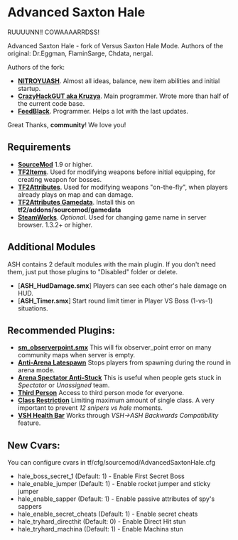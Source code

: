 # Advanced Saxton Hale
RUUUUNN!! COWAAAARRDSS!

Advanced Saxton Hale - fork of Versus Saxton Hale Mode. Authors of the original: Dr.Eggman, FlaminSarge, Chdata, nergal.

Authors of the fork:

- [**NITROYUASH**](http://steamcommunity.com/profiles/76561198045687452). Almost all ideas, balance, new item abilities and initial startup.
- [**CrazyHackGUT aka Kruzya**](https://kruzya.me). Main programmer. Wrote more than half of the current code base.
- [**FeedBlack**](http://steamcommunity.com/profiles/76561198278138597). Programmer. Helps a lot with the last updates.

Great Thanks, **community**! We love you!

## Requirements
- [**SourceMod**](https://www.sourcemod.net/downloads.php?branch=stable) 1.9 or higher.
- [**TF2Items**](https://builds.limetech.io/?project=tf2items). Used for modifying weapons before initial equipping, for creating weapon for bosses.
- [**TF2Attributes**](https://github.com/FlaminSarge/tf2attributes/releases). Used for modifying weapons "on-the-fly", when players already plays on map and can damage.
- [**TF2Attributes Gamedata**](https://raw.githubusercontent.com/FlaminSarge/tf2attributes/master/tf2.attributes.txt). Install this on **tf2/addons/sourcemod/gamedata**
- [**SteamWorks**](https://forums.alliedmods.net/showthread.php?t=229556). _Optional_. Used for changing game name in server browser. 1.3.2+ or higher.

## Additional Modules
ASH contains 2 default modules with the main plugin. If you don't need them, just put those plugins to "Disabled" folder or delete.
- [**ASH_HudDamage.smx**] Players can see each other's hale damage on HUD.
- [**ASH_Timer.smx**] Start round limit timer in Player VS Boss (1-vs-1) situations.

## Recommended Plugins:
- [**sm_observerpoint.smx**](https://forums.alliedmods.net/showthread.php?p=724109) This will fix observer_point error on many community maps when server is empty.
- [**Anti-Arena Latespawn**](https://forums.alliedmods.net/showthread.php?t=316597) Stops players from spawning during the round in arena mode.
- [**Arena Spectator Anti-Stuck**](https://github.com/jobggun/Sourcemod-Anti-Unassigned-Stuck) This is useful when people gets stuck in _Spectator_ or _Unassigned_ team.
- [**Third Person**](https://forums.alliedmods.net/showthread.php?p=1694178) Access to third person mode for everyone.
- [**Class Restriction**](https://forums.alliedmods.net/showthread.php?p=642353) Limiting maximum amount of single class. A very important to prevent _12 snipers vs hale_ moments.
- [**VSH Health Bar**](https://forums.alliedmods.net/showpost.php?p=2106597&postcount=4200) Works through _VSH->ASH Backwards Compatibility_ feature.

## New Cvars:
You can configure cvars in tf/cfg/sourcemod/AdvancedSaxtonHale.cfg

- hale_boss_secret_1 (Default: 1) - Enable First Secret Boss
- hale_enable_jumper (Default: 1) - Enable rocket jumper and sticky jumper
- hale_enable_sapper (Default: 1) - Enable passive attributes of spy's sappers
- hale_enable_secret_cheats (Default: 1) - Enable secret cheats
- hale_tryhard_directhit (Default: 0) - Enable Direct Hit stun
- hale_tryhard_machina (Default: 1) - Enable Machina stun

